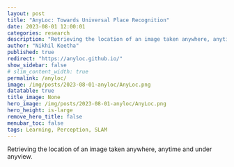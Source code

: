 ```yaml
---
layout: post
title: "AnyLoc: Towards Universal Place Recognition"
date: 2023-08-01 12:00:01
categories: research
description: "Retrieving the location of an image taken anywhere, anytime and under any view using foundation model features."
author: "Nikhil Keetha"
published: true
redirect: "https://anyloc.github.io/"
show_sidebar: false
# slim_content_width: true
permalink: /anyloc/
image: /img/posts/2023-08-01-anyloc/AnyLoc.png
datatable: true
title_image: None
hero_image: /img/posts/2023-08-01-anyloc/AnyLoc.png
hero_height: is-large
remove_hero_title: false
menubar_toc: false
tags: Learning, Perception, SLAM
---
```


Retrieving the location of an image taken anywhere, anytime and under anyview.